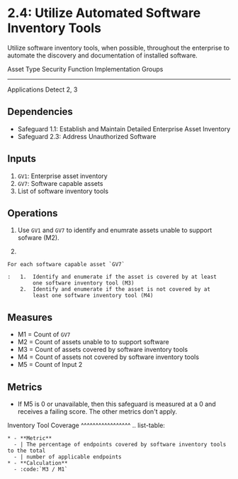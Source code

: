 # 2.4: Utilize Automated Software Inventory Tools

Utilize software inventory tools, when possible, throughout the
enterprise to automate the discovery and documentation of installed
software.

  Asset Type     Security Function   Implementation Groups
  -------------- ------------------- -----------------------
  Applications   Detect              2, 3

## Dependencies

-   Safeguard 1.1: Establish and Maintain Detailed Enterprise Asset
    Inventory
-   Safeguard 2.3: Address Unauthorized Software

## Inputs

1.  `GV1`: Enterprise asset inventory
2.  `GV7`: Software capable assets
3.  List of software inventory tools

## Operations

1.  Use `GV1` and `GV7` to identify and enumrate assets unable to
    support sofware (M2).

2.  

    For each software capable asset `GV7`

    :   1.  Identify and enumerate if the asset is covered by at least
            one software inventory tool (M3)
        2.  Identify and enumerate if the asset is not covered by at
            least one software inventory tool (M4)

## Measures

-   M1 = Count of `GV7`
-   M2 = Count of assets unable to to support software
-   M3 = Count of assets covered by software inventory tools
-   M4 = Count of assets not covered by software inventory tools
-   M5 = Count of Input 2

## Metrics

-   If M5 is 0 or unavailable, then this safeguard is measured at a 0
    and receives a failing score. The other metrics don't apply.

Inventory Tool Coverage \^\^\^\^\^\^\^\^\^\^\^\^\^\^\^\^\^ ..
list-table:

    * - **Metric**
      - | The percentage of endpoints covered by software inventory tools to the total
      - | number of applicable endpoints
    * - **Calculation**
      - :code:`M3 / M1`
